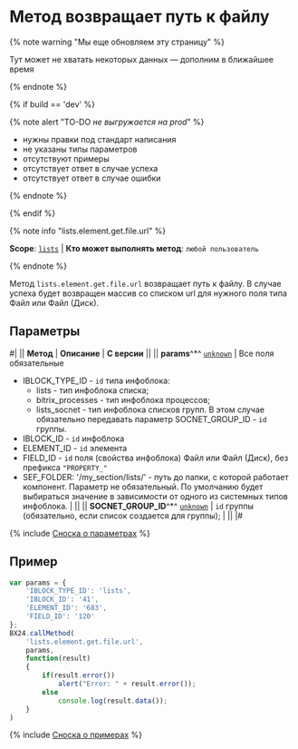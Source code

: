 # Метод возвращает путь к файлу

{% note warning "Мы еще обновляем эту страницу" %}

Тут может не хватать некоторых данных — дополним в ближайшее время

{% endnote %}

{% if build == 'dev' %}

{% note alert "TO-DO _не выгружается на prod_" %}

- нужны правки под стандарт написания
- не указаны типы параметров
- отсутствуют примеры
- отсутствует ответ в случае успеха
- отсутствует ответ в случае ошибки

{% endnote %}

{% endif %}

{% note info "lists.element.get.file.url" %}

**Scope**: [`lists`](../../scopes/permissions.md) | **Кто может выполнять метод**: `любой пользователь`

{% endnote %}


Метод `lists.element.get.file.url` возвращает путь к файлу. В случае успеха будет возвращен массив со списком url для нужного поля типа Файл или Файл (Диск).

## Параметры

#|
|| **Метод** | **Описание** | **С версии** ||
|| **params**^*^
[`unknown`](../../data-types.md) | Все поля обязательные
- IBLOCK_TYPE_ID - `id` типа инфоблока:
    - lists - тип инфоблока списка;
    - bitrix_processes - тип инфоблока процессов;
    - lists_socnet - тип инфоблока списков групп. В этом случае обязательно передавать параметр SOCNET_GROUP_ID - `id` группы.
- IBLOCK_ID - `id` инфоблока
- ELEMENT_ID - `id` элемента
- FIELD_ID - `id` поля (свойства инфоблока) Файл или Файл (Диск), без префикса `"PROPERTY_"`
- SEF_FOLDER: '/my_section/lists/' - путь до папки, с которой работает компонент. Параметр не обязательный. По умолчанию будет выбираться значение в зависимости от одного из системных типов инфоблока. | ||
|| **SOCNET_GROUP_ID**^*^
[`unknown`](../../data-types.md) | `id` группы (обязательно, если список создается для группы); | ||
|#

{% include [Сноска о параметрах](../../../_includes/required.md) %}

## Пример

```javascript
var params = {
    'IBLOCK_TYPE_ID': 'lists',
    'IBLOCK_ID': '41',
    'ELEMENT_ID': '683',
    'FIELD_ID': '120'
};
BX24.callMethod(
    'lists.element.get.file.url',
    params,
    function(result)
    {
        if(result.error())
            alert("Error: " + result.error());
        else
            console.log(result.data());
    }
)
```

{% include [Сноска о примерах](../../../_includes/examples.md) %}
